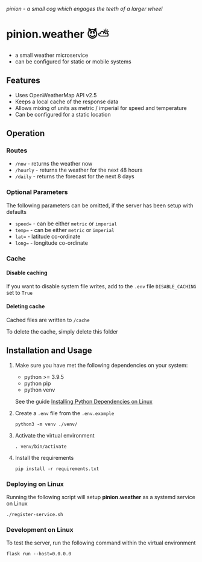 _pinion - a small cog which engages the teeth of a larger wheel_

# pinion.weather 😈⛅

- a small weather microservice
- can be configured for static or mobile systems

## Features

- Uses OpenWeatherMap API v2.5
- Keeps a local cache of the response data
- Allows mixing of units as metric / imperial for speed and temperature
- Can be configured for a static location

## Operation

### Routes

- `/now` - returns the weather now
- `/hourly` - returns the weather for the next 48 hours
- `/daily` - returns the forecast for the next 8 days

### Optional Parameters

The following parameters can be omitted, if the server has been setup with defaults

- `speed=` - can be either `metric` or `imperial`
- `temp=` - can be either `metric` or `imperial`
- `lat=` - latitude co-ordinate
- `long=` - longitude co-ordinate

### Cache

#### Disable caching

If you want to disable system file writes, add to the `.env` file `DISABLE_CACHING` set to `True`

#### Deleting cache

Cached files are written to `/cache`

To delete the cache, simply delete this folder

## Installation and Usage

1. Make sure you have met the following dependencies on your system:
   - python >= 3.9.5
   - python pip
   - python venv
   
   See the guide [Installing Python Dependencies on Linux](./INSTALLING_PYTHON_DEPENDENCIES.md)
   
2. Create a `.env` file from the `.env.example`
   
    `python3 -m venv ./venv/`

3. Activate the virtual environment
   
    `. venv/bin/activate`
   
4. Install the requirements
   
    `pip install -r requirements.txt`

### Deploying on Linux

Running the following script will setup **pinion.weather** as a systemd service on Linux

`./register-service.sh`

### Development on Linux

To test the server, run the following command within the virtual environment

`flask run --host=0.0.0.0`

